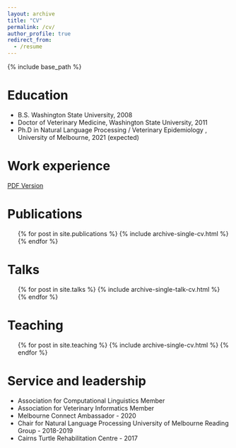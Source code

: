 ```yaml
---
layout: archive
title: "CV"
permalink: /cv/
author_profile: true
redirect_from:
  - /resume
---
```


{% include base_path %}

Education
======
* B.S. Washington State University, 2008
* Doctor of Veterinary Medicine, Washington State University, 2011
* Ph.D in Natural Language Processing / Veterinary Epidemiology , University of Melbourne, 2021 (expected)


Work experience
======
[PDF Version](/files/BHUR_CV_9_2020.pdf)

<!-- Skills
======
* Skill 1
* Skill 2
  * Sub-skill 2.1
  * Sub-skill 2.2
  * Sub-skill 2.3
* Skill 3 -->

Publications
======
  <ul>{% for post in site.publications %}
    {% include archive-single-cv.html %}
  {% endfor %}</ul>
  
Talks
======
  <ul>{% for post in site.talks %}
    {% include archive-single-talk-cv.html %}
  {% endfor %}</ul>
  
Teaching
======
  <ul>{% for post in site.teaching %}
    {% include archive-single-cv.html %}
  {% endfor %}</ul>
  
Service and leadership
======
* Association for Computational Linguistics Member
* Association for Veterinary Informatics Member
* Melbourne Connect Ambassador - 2020
* Chair for Natural Language Processing University of Melbourne Reading Group - 2018-2019
* Cairns Turtle Rehabilitation Centre - 2017
